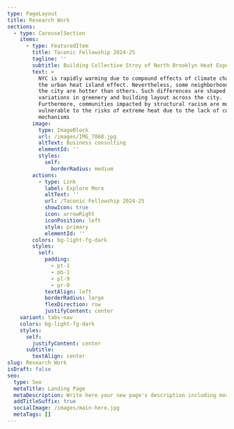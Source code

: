 ```yaml
---
type: PageLayout
title: Research Work
sections:
  - type: CarouselSection
    items:
      - type: FeaturedItem
        title: Taconic Fellowship 2024-25
        tagline: ''
        subtitle: Building Collective Stroy of North Brooklyn Heat Experience
        text: >
          NYC is rapidly warming due to compound effects of climate change and
          the urban heat island effect. Nevertheless, some neighborhoods within
          the city are hotter than others. Such differences are shaped by the
          variations in greenery and building layout across the city.
          Furthermore, communities impacted by structural racism are more
          vulnerable to the risks of extreme heat due to the lack of coping
          mechanisms
        image:
          type: ImageBlock
          url: /images/IMG_7068.jpg
          altText: Business consulting
          elementId: ''
          styles:
            self:
              borderRadius: medium
        actions:
          - type: Link
            label: Explore More
            altText: ''
            url: /Taconic Fellowship 2024-25
            showIcon: true
            icon: arrowRight
            iconPosition: left
            style: primary
            elementId: ''
        colors: bg-light-fg-dark
        styles:
          self:
            padding:
              - pt-1
              - pb-1
              - pl-9
              - pr-9
            textAlign: left
            borderRadius: large
            flexDirection: row
            justifyContent: center
    variant: tabs-nav
    colors: bg-light-fg-dark
    styles:
      self:
        justifyContent: center
      subtitle:
        textAlign: center
slug: Research Work
isDraft: false
seo:
  type: Seo
  metaTitle: Landing Page
  metaDescription: Write here your new page's description including most relevant keywords.
  addTitleSuffix: true
  socialImage: /images/main-hero.jpg
  metaTags: []
---
```

